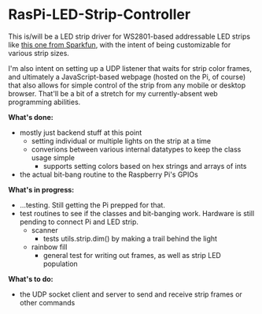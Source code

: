 RasPi-LED-Strip-Controller
==========================
This is/will be a LED strip driver for WS2801-based addressable LED strips like [this one from Sparkfun](https://www.sparkfun.com/products/11272?), with the intent of being customizable for various strip sizes.

I'm also intent on setting up a UDP listener that waits for strip color frames, and ultimately a JavaScript-based webpage (hosted on the Pi, of course) that also allows for simple control of the strip from any mobile or desktop browser. That'll be a bit of a stretch for my currently-absent web programming abilities.


**What's done:**
  - mostly just backend stuff at this point
    - setting individual or multiple lights on the strip at a time
    - converions between various internal datatypes to keep the class usage simple
      - supports setting colors based on hex strings and arrays of ints
  - the actual bit-bang routine to the Raspberry Pi's GPIOs

**What's in progress:**
  - ...testing. Still getting the Pi prepped for that.
  - test routines to see if the classes and bit-banging work. Hardware is still pending to connect Pi and LED strip.
    - scanner
      - tests utils.strip.dim() by making a trail behind the light
    - rainbow fill
      - general test for writing out frames, as well as strip LED population

**What's to do:**
  - the UDP socket client and server to send and receive strip frames or other commands
  
